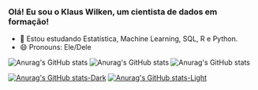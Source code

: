 ### Olá! Eu sou o Klaus Wilken, um cientista de dados em formação!

- 🌱 Estou estudando Estatística, Machine Learning, SQL, R e Python.
- 😄 Pronouns: Ele/Dele


![Anurag's GitHub stats](https://github-readme-stats.vercel.app/api?username=klauswilk&show_icons=true&theme=dark)
![Anurag's GitHub stats](https://github-readme-stats.vercel.app/api?username=klauswilk&show_icons=true&theme=transparent)
![Anurag's GitHub stats](https://github-readme-stats.vercel.app/api?username=klauswilk&show_icons=true&bg_color=00000000)

[![Anurag's GitHub stats-Dark](https://github-readme-stats.vercel.app/api?username=klauswilk&show_icons=true&theme=dark#gh-dark-mode-only)](https://github.com/anuraghazra/github-readme-stats#gh-dark-mode-only)
[![Anurag's GitHub stats-Light](https://github-readme-stats.vercel.app/api?username=klauswilk&show_icons=true&theme=default#gh-light-mode-only)](https://github.com/anuraghazra/github-readme-stats#gh-light-mode-only)
